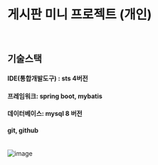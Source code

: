 # 게시판 미니 프로젝트 (개인)

<br>

## 기술스택
#### IDE(통합개발도구) : sts 4버전<br>
#### 프레임워크: spring boot, mybatis <br>
#### 데이터베이스:  mysql 8 버전 <br>
#### git, github <br> <br>
![image](https://github.com/aminii00/Board/assets/89954944/f5ff946b-a095-4d03-8b67-1e2c653761f2)
<br>
<br>
<br>
